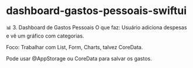 # dashboard-gastos-pessoais-swiftui

📊 3. Dashboard de Gastos Pessoais
O que faz: Usuário adiciona despesas e vê um gráfico com categorias.

Foco: Trabalhar com List, Form, Charts, talvez CoreData.

Pode usar @AppStorage ou CoreData para salvar os gastos.

